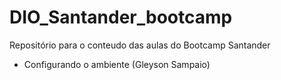 # DIO_Santander_bootcamp
Repositório para o conteudo das aulas do Bootcamp Santander 

- Configurando o ambiente (Gleyson Sampaio)